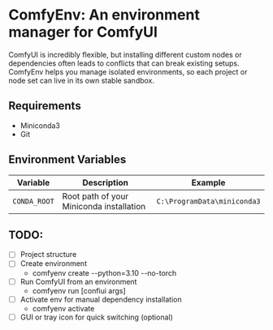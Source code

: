 # ComfyEnv: An environment manager for ComfyUI 

ComfyUI is incredibly flexible, but installing different custom nodes or dependencies often leads to conflicts that can break existing setups. ComfyEnv helps you manage isolated environments, so each project or node set can live in its own stable sandbox.


## Requirements

- Miniconda3
- Git


## Environment Variables

| Variable     | Description                              | Example                     |
| ------------ | ---------------------------------------- | --------------------------- |
| `CONDA_ROOT` | Root path of your Miniconda installation | `C:\ProgramData\miniconda3` |


## TODO:

- [ ] Project structure
- [ ] Create environment
	- comfyenv create <env-name> --python=3.10 --no-torch
- [ ] Run ComfyUI from an environment
	- comfyenv run <env-name> [confiui args]
- [ ] Activate env for manual dependency installation
	- comfyenv activate <env-name> 
- [ ] GUI or tray icon for quick switching (optional)